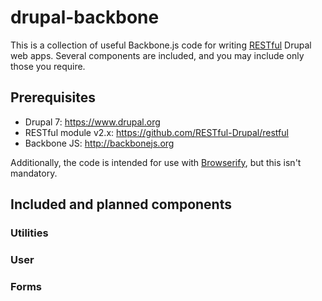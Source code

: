 # drupal-backbone
This is a collection of useful Backbone.js code for writing [RESTful](https://github.com/RESTful-Drupal/restful) Drupal web apps. Several components are included, and you may include only those you require.

## Prerequisites

* Drupal 7: https://www.drupal.org
* RESTful module v2.x: https://github.com/RESTful-Drupal/restful
* Backbone JS: http://backbonejs.org

Additionally, the code is intended for use with [Browserify](http://browserify.org), but this isn't mandatory.

## Included and planned components

### Utilities

### User

### Forms
